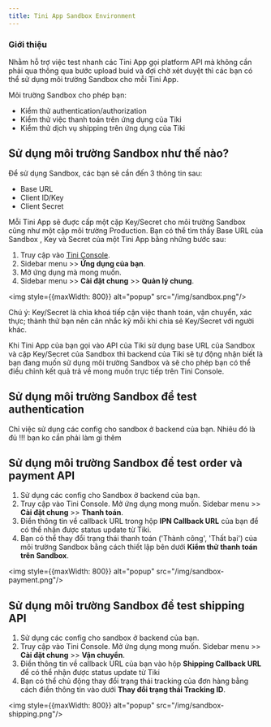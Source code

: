 ```yaml
---
title: Tini App Sandbox Environment
---
```


### Giới thiệu

Nhằm hỗ trợ việc test nhanh các Tini App gọi platform API mà không cần phải qua thông qua bước upload buid và đợi chờ xét duyệt thì các bạn có thể sử dụng môi trường Sandbox cho mỗi Tini App.

Môi trường Sandbox cho phép bạn:

- Kiểm thử authentication/authorization
- Kiểm thử việc thanh toán trên ứng dụng của Tiki
- Kiểm thử dịch vụ shipping trên ứng dụng của Tiki

## Sử dụng môi trường Sandbox như thế nào?

Để sử dụng Sandbox, các bạn sẽ cần đến 3 thông tin sau:

- Base URL 
- Client ID/Key
- Client Secret

Mỗi Tini App sẽ đuợc cấp một cặp Key/Secret cho môi trường Sandbox cũng như một cặp môi trường Production. Bạn có thể tìm thấy Base URL của Sandbox , Key và Secret của một Tini App bằng những bước sau:

1. Truy cập vào [Tini Console](https://developer.tiki.vn/apps).
2. Sidebar menu >> **Ứng dụng của bạn**.
3. Mở ứng dụng mà mong muốn.
4. Sidebar menu >> **Cài đặt chung** >> **Quản lý chung**.

<img style={{maxWidth: 800}} alt="popup" src="/img/sandbox.png"/>

Chú ý: Key/Secret là chìa khoá tiếp cận việc thanh toán, vận chuyển, xác thực; thành thử bạn nên cân nhắc kỹ mỗi khi chia sẻ Key/Secret với người khác.

Khi Tini App của bạn gọi vào API của Tiki sử dụng base URL của Sandbox và cặp Key/Secret của Sandbox thì backend của Tiki sẽ tự động nhận biết là bạn đang muốn sử dụng môi trường Sandbox và sẽ cho phép bạn có thể điều chỉnh kết quả trả về mong muốn trực tiếp trên Tini Console.

## Sử dụng môi trường Sandbox để test authentication

Chỉ việc sử dụng các config cho sandbox ở backend của bạn. Nhiêu đó là đủ !!! bạn ko cần phải làm gì thêm 

## Sử dụng môi trường Sandbox để test order và payment API

1. Sử dụng các config cho Sandbox ở backend của bạn.
2. Truy cập vào Tini Console. Mở ứng dụng mong muốn. Sidebar menu >> **Cài đặt chung** >> **Thanh toán**.
3. Điền thông tin về callback URL trong hộp **IPN Callback URL** của bạn để có thể nhận được status update từ Tiki.
4. Bạn có thể thay đổi trạng thái thanh toán ('Thành công', 'Thất bại') của môi trường Sandbox bằng cách thiết lập bên dưới **Kiểm thử thanh toán trên Sandbox**.

<img style={{maxWidth: 800}} alt="popup" src="/img/sandbox-payment.png"/>

## Sử dụng môi trường Sandbox để test shipping API

1. Sử dụng các config cho sandbox ở backend của bạn.
2. Truy cập vào Tini Console. Mở ứng dụng mong muốn. Sidebar menu >> **Cài đặt chung** >> **Vận chuyển**.
3. Điền thông tin về callback URL của bạn vào hộp **Shipping Callback URL** để có thể nhận được status update từ Tiki
4. Bạn có thể chủ động thay đổi trạng thái tracking của đơn hàng bằng cách điền thông tin vào dưới **Thay đổi trạng thái Tracking ID**.  

<img style={{maxWidth: 800}} alt="popup" src="/img/sandbox-shipping.png"/>
